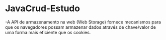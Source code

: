 # JavaCrud-Estudo
-A  API de armazenamento na web (Web Storage) fornece mecanismos para que os navegadores possam armazenar dados através de chave/valor de uma forma mais eficiente que os cookies.
